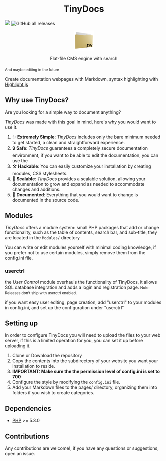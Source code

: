 <h1 align="center">TinyDocs</h1>
<img src="https://img.shields.io/github/license/vortexdevsoftware/tiny-wiki"> <img alt="GitHub all releases" src="https://img.shields.io/github/downloads/vortexdevsoftware/tiny-wiki/total">
<p align="center">
  <img src="favicon.png" width=64 />
</p>
<p align="center">Flat-file CMS engine with search</p>
<sub align="center">And maybe editing in the future</sub>

Create documentation webpages with Markdown, syntax highlighting with [Highlight.js](https://highlightjs.org/)

## Why use TinyDocs?
Are you looking for a simple way to document anything?

*TinyDocs* was made with this goal in mind, here's why you would want to use it.
1. ✨ **Extremely Simple**: *TinyDocs* includes only the bare minimum needed to get started, a clean and straightforward experience.
2. 🔒 **Safe**: *TinyDocs* guarantees a completely secure documentation environment, if you want to be able to edit the documentation, you can use the 
3. 🛠️ **Hackable**: You can easily customize your installation by creating modules, CSS stylesheets.
4. 🧩 **Scalable**: *TinyDocs* provides a scalable solution, allowing your documentation to grow and expand as needed to accommodate changes and additions.
5. 📝 **Documented**: Everything that you would want to change is documented in the source code.

## Modules
*TinyDocs* offers a module system: small PHP packages that add or change functionality, such as the table of contents, search bar, and sub-title, they are located in the `Modules/` directory

You can write or edit modules yourself with minimal coding knowledge, if you prefer not to use certain modules, simply remove them from the config.ini file.

### userctrl
the *User Control* module overhauls the functionality of TinyDocs, it allows SQL database integration and adds a login and registration page.
<small>Note: Releases don't ship with userctrl enabled.</small>

if you want easy user editing, page creation, add "userctrl" to your modules in config.ini, and set up the configuration under "userctrl"

## Setting up
In order to configure TinyDocs you will need to upload the files to your web server, if this is a limited operation for you, you can set it up before uploading it.

1. Clone or Download the repository
2. Copy the contents into the subdirectory of your website you want your installation to reside.
3. **IMPORTANT: Make sure the the permission level of config.ini is set to 700**
4. Configure the style by modifying the `config.ini` file.
5. Add your Markdown files to the pages/ directory, organizing them into folders if you wish to create categories.

## Dependencies
* [PHP](https://secure.php.net/) >= 5.3.0 

## Contributions
Any contributions are welcome!, if you have any questions or suggestions, open an issue.